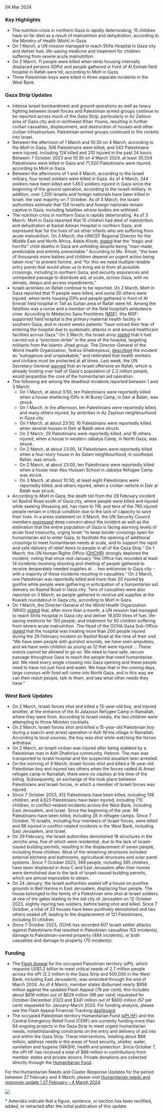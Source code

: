 04 Mar 2024 

### Key Highlights

* The nutrition crisis in northern Gaza is rapidly deteriorating; 15 children have so far died as a result of malnutrition and dehydration, according to the Ministry of Health (MoH) in Gaza.
* On 1 March, a UN mission managed to reach Shifa Hospital in Gaza city and deliver fuel, life-saving medicine and treatment for children suffering from severe acute malnutrition.
* On 2 March, 11 people were killed when tents housing internally displaced persons (IDPs) and people gathered in front of Al Emirati field hospital in Rafah were hit, according to MoH in Gaza.
* Three Palestinian boys were killed in three separate incidents in the West Bank.

### Gaza Strip Updates

* Intense Israeli bombardment and ground operations as well as heavy fighting between Israeli forces and Palestinian armed groups continue to be reported across much of the Gaza Strip, particularly in Az Zaitoun area of Gaza city and in northwest Khan Younis, resulting in further civilian casualties, displacement, and destruction of houses and other civilian infrastructure. Palestinian armed groups continued to fire rockets into Israel.
* Between the afternoon of 1 March and 10:30 on 4 March, according to the MoH in Gaza, 306 Palestinians were killed, and 543 Palestinians were injured, including 124 killed and 210 injured in the past 24 hours. Between 7 October 2023 and 10:30 on 4 March 2024, at least 30,534 Palestinians were killed in Gaza and 71,920 Palestinians were injured, according to MoH in Gaza.
* Between the afternoons of 1 and 4 March, according to the Israeli military, four Israeli soldiers were killed in Gaza. As of 4 March, 244 soldiers have been killed and 1,453 soldiers injured in Gaza since the beginning of the ground operation, according to the Israeli military. In addition, over 1,200 Israelis and foreign nationals have been killed in Israel, the vast majority on 7 October. As of 4 March, the Israeli authorities estimate that 134 Israelis and foreign nationals remain captive in Gaza, including fatalities whose bodies are withheld.
* The nutrition crisis in northern Gaza is rapidly deteriorating. As of 3 March, MoH in Gaza reported that 15 children had died of malnutrition and dehydration at Kamal Adwan Hospital in northern Gaza, and expressed fear for the lives of six other infants who are suffering from acute malnutrition. On 3 March, the UNICEF Regional Director for the Middle East and North Africa, Adele Khodr, [stated](https://www.unicef.org/mena/press-releases/statement-adele-khodr-unicef-regional-director-middle-east-and-north-africa-1) that the “tragic and horrific” child deaths in Gaza are unfolding despite being “man-made, predictable and entirely preventable.” According to Ms. Khodr, “the lives of thousands more babies and children depend on urgent action being taken now” to prevent famine, and “for this we need multiple reliable entry points that would allow us to bring aid in from all possible crossings, including to northern Gaza; and security assurances and unimpeded passage to distribute aid, at scale, across Gaza, with no denials, delays and access impediments.”
* Israeli airstrikes on Rafah continue to be reported. On 2 March, MoH in Gaza reported that 11 people were killed, and some 50 others were injured, when tents housing IDPs and people gathered in front of Al Emirati field hospital in Tall as Sultan area of Rafah were hit. Among the fatalities was a nurse and a member of the field hospital’s ambulance crew. According to Médecins Sans Frontières ([MSF](https://x.com/MSF/status/1764027512357519527?s=20)), this MSF-supported field hospital is the primary maternal health facility in southern Gaza, and in recent weeks patients “have voiced their fear of entering the hospital due to systematic attacks in and around healthcare facilities across Gaza.” On 2 March, the Israeli army [stated](https://twitter.com/AvichayAdraee/status/1764000152459608144) that it had carried out a “precision strike” in the area of the hospital, targeting militants from the Islamic Jihad group. The Director-General of the World Health Organization, Tedros Ghebreyesus, [described](https://x.com/DrTedros/status/1763995475999420430?s=20) the incident as “outrageous and unspeakable,” and reiterated that health workers and civilians must be protected at all times. Last week, the UN Secretary-General [warned](https://www.un.org/sg/en/content/sg/statement/2024-02-26/secretary-generals-remarks-the-human-rights-council-bilingual-delivered-scroll-down-for-all-english) that an Israeli offensive on Rafah, which is already hosting over half of Gaza's population of 2.3 million people, would jeopardize the core of the humanitarian aid operation.
* The following are among the deadliest incidents reported between 1 and 3 March:  
   * On 1 March, at about 3:50, ten Palestinians were reportedly killed when a house sheltering IDPs in Al Bureij Camp, in Deir al Balah, was struck.  
   * On 1 March, in the afternoon, ten Palestinians were reportedly killed, and many others injured, by airstrikes in Az Zaytoun neighbourhood in Gaza city.  
   * On 1 March, at about 23:50, 16 Palestinians were reportedly killed when several houses in Deir al Balah were struck.  
   * On 2 March, 20 Palestinians were reportedly killed, and 16 others injured, when a house in western Jabalya Camp, in North Gaza, was struck.  
   * On 2 March, at about 23:00, 14 Palestinians were reportedly killed when a four-story house in As Salam neighbourhood, in southeast Rafah, was struck.  
   * On 2 March, at about 23:00, ten Palestinians were reportedly killed when a house near Abu Hussain School in Jabalya Refugee Camp was struck.  
   * On 3 March, at about 10:50, at least eight Palestinians were reportedly killed, and others injured, when a civilian vehicle in Deir al Balah was struck.
* According to MoH in Gaza, the death toll from the 29 February incident on Rashid Road south of Gaza city, where people were killed and injured while seeking lifesaving aid, has risen to 118, and tens of the 760 injured people remain in critical condition due to the lack of capacity to save their lives. In a press statement on 3 March, the UN Security Council members [expressed](https://press.un.org/en/2024/sc15608.doc.htm) deep concern about the incident as well as the estimation that the entire population of Gaza is facing alarming levels of acute food insecurity, urging Israel “to keep border crossings open for humanitarian aid to enter Gaza, to facilitate the opening of additional crossings to meet humanitarian needs at scale, and to support the rapid and safe delivery of relief items to people in all of the Gaza Strip.” On 1 March, the UN Human Rights Office ([OHCHR](https://reliefweb.int/report/occupied-palestinian-territory/un-human-rights-office-opt-un-human-rights-office-strongly-deplores-killing-least-112-palestinians-during-food-aid-distribution-gaza-city-enar?utm%5Fsource=rw-subscriptions&utm%5Fmedium=email&utm%5Fcampaign=country%5Fupdates%5F180)) strongly deplored the incident, noting that since mid-January “the Office has recorded at least 14 incidents involving shooting and shelling of people gathered to receive desperately needed supplies at … two entrances to Gaza city - with a majority of these incidents resulting in casualties.” On 2 March, one Palestinian was reportedly killed and more than 20 injured by gunfire while people were gathering in anticipation of a humanitarian aid delivery on Rashid Road in Gaza city. Tens of casualties were also reported on 3 March, as people gathered to receive aid supplies at the Kuwaiti roundabout in Gaza city, according to MoH in Gaza.
* On 1 March, the Director-General of the World Health Organization (WHO) [stated](https://twitter.com/DrTedros/status/1763680245826179563) that, after more than a month, a UN mission had managed to reach Shifa Hospital in Gaza city and deliver 19,000 litres of fuel, life-saving medicine for 150 people, and treatment for 50 children suffering from severe acute malnutrition. The Head of the OCHA Gaza Sub-Office [stated](https://twitter.com/UNOCHA/status/1763692296636133644) that the hospital was treating more than 200 people injured during the 29 February incident on Rashid Road at the time of their visit. “We have seen people with gunshot wounds, we have seen amputees, and we have seen children as young as 12 that were injured ... These events cannot be allowed to go on. We need to have safe, secure passage throughout Gaza to reach the people that need humanitarian aid. We need every single crossing into Gaza opening and these people need to have not just food and water. We hope that in the coming days, large convoys with food will come into North Gaza, and in this way we can then reach people, talk to them, and see what other needs they have.”

### West Bank Updates

* On 2 March, Israeli forces shot and killed a 13-year-old boy, and injured another, at the entrance of the Al Jalazoun Refugee Camp in Ramallah, where they were from. According to Israeli media, the two children were attempting to throw Molotov cocktails.
* On 2 March, Israeli forces shot and killed a 15-year-old Palestinian boy during a search-and-arrest operation in Kafr Ni’ma village in Ramallah. According to local sources, the boy was shot while watching the forces withdraw.
* On 2 March, an Israeli civilian was injured after being stabbed by a Palestinian man in Adh Dhahiriya community, Hebron. The man was transported to Israeli hospital and the suspected assailant later arrested.
* On the morning of 4 March, Israeli forces shot and killed a 16-year-old Palestinian boy and injured two others when the forces raided Al Amari refugee camp in Ramallah; there were no clashes at the time of the killing. Subsequently, an exchange of fire took place between Palestinians and Israeli forces, in which a member of Israeli forces was injured.
* Since 7 October 2023, 412 Palestinians have been killed, including 106 children, and 4,623 Palestinians have been injured, including 710 children, in conflict-related incidents across the West Bank, including East Jerusalem, and Israel. Since the beginning of the year, 99 Palestinians have been killed, including 28 in refugee camps. Since 7 October, 15 Israelis, including four members of Israeli forces, were killed and 88 injured in conflict-related incidents in the West Bank, including East Jerusalem, and Israel.
* On 29 February, the Israeli authorities demolished 18 structures in the Jericho area, five of which were residential, due to the lack of Israeli-issued building permits, resulting in the displacement of seven people, including three children. Most of the remaining structures included external kitchens and bathrooms, agricultural structures and solar panel systems. Since 7 October 2023, 599 people, including 285 children, have been displaced in Area C and East Jerusalem after their homes were demolished due to the lack of Israeli-issued building permits, which are almost impossible to obtain.
* On 24 January, the Israeli authorities sealed off a house on punitive grounds in Beit Hanina in East Jerusalem, displacing four people. The house belonged to the family of a Palestinian who shot at Israeli soldiers at one of the gates leading to the old city of Jerusalem on 12 October 2023, slightly injuring two soldiers, before being shot and killed. Since 7 October, a total of 23 houses have been punitively demolished and two others sealed off, leading to the displacement of 121 Palestinians, including 51 children.
* Since 7 October 2023, OCHA has recorded 607 Israeli settler attacks against Palestinians that resulted in Palestinian casualties (53 incidents), damage to Palestinian-owned property (484 incidents), or both casualties and damage to property (70 incidents).

### Funding

* The [Flash Appeal](https://www.ochaopt.org/content/flash-appeal-2023-extension-through-march-2024) for the occupied Palestinian territory (oPt), which requests US$1.2 billion to meet critical needs of 2.7 million people across the oPt (2.2 million in the Gaza Strip and 500,000 in the West Bank, including East Jerusalem), was extended through the end of March 2024\. As of 4 March, member states disbursed nearly $956 million against the updated Flash Appeal (78 per cent); this includes about $616 million out of $629 million (98 per cent) requested for October-December 2023 and $341 million out of $600 million (57 per cent) requested for January-March 2024\. For funding analysis, please see the Flash Appeal Financial Tracking [dashboard](https://app.powerbi.com/view?r=eyJrIjoiZDA2NmZiNDYtNDA1Ni00Nzg4LWFkNDItNDI3YmM3ZjMyYjA4IiwidCI6IjBmOWUzNWRiLTU0NGYtNGY2MC1iZGNjLTVlYTQxNmU2ZGM3MCIsImMiOjh9).
* The occupied Palestinian territory Humanitarian Fund ([oPt HF](https://www.ochaopt.org/sites/default/files/opt%5Fhumanitarian%5Fpooled%5Ffund%5Fdashboard%5FJanuary%5F2024.pdf)) and the Central Emergency Relief Fund (CERF) are currently funding more than 94 ongoing projects in the Gaza Strip to meet urgent humanitarian needs, notwithstanding constraints on the entry and delivery of aid into and within the Gaza Strip. These interventions, totalling about $88 million, address needs in the areas of food security, shelter, water, sanitation and hygiene (WASH), health and protection. Since October 7, the oPt HF has received a total of $88 million in contributions from member states and private donors. Private donations are collected directly through the [Humanitarian Fund](https://crisisrelief.un.org/opt-crisis).

For the Humanitarian Needs and Cluster Response Updates for the period between 27 February and 4 March, please visit [Humanitarian needs and response update | 27 February – 4 March 2024](https://www.ochaopt.org/content/humanitarian-needs-and-response-update-27-february-4-march-2024).

[ ![](/sites/default/files/styles/phone_x1_767_/public/flash-update-no3_oct_escalation-2023-opt_map1.jpg?itok=XuQheK4l)](/sites/default/files/flash-update-no3%5Foct%5Fescalation-2023-opt%5Fmap1.jpg) 

\* Asterisks indicate that a figure, sentence, or section has been rectified, added, or retracted after the initial publication of this update.